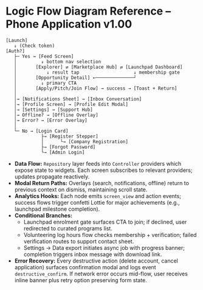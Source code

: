 # Logic Flow Diagram Reference – Phone Application v1.00

```
[Launch]
   ↓ (Check token)
[Auth?]
   ├─ Yes → [Feed Screen]
   │         ↓ bottom nav selection
   │       [Explorer] ⇄ [Marketplace Hub] ⇄ [Launchpad Dashboard]
   │           ↓ result tap                    ↓ membership gate
   │       [Opportunity Detail] ←──────────────┘
   │         ↓ primary CTA
   │       [Apply/Pitch/Join Flow] → success → [Toast + Return]
   │
   │→ [Notifications Sheet] → [Inbox Conversation]
   │→ [Profile Screen] → [Profile Edit Modal]
   │→ [Settings] → [Support Hub]
   │→ Offline? → [Offline Overlay]
   │→ Error? → [Error Overlay]
   │
   └─ No → [Login Card]
             ├→ [Register Stepper]
             │      └→ [Company Registration]
             ├→ [Forgot Password]
             └→ [Admin Login]
```

- **Data Flow:** `Repository` layer feeds into `Controller` providers which expose state to widgets. Each screen subscribes to relevant providers; updates propagate reactively.
- **Modal Return Paths:** Overlays (search, notifications, offline) return to previous context on dismiss, maintaining scroll state.
- **Analytics Hooks:** Each node emits `screen_view` and action events; success flows trigger confetti Lottie for major achievements (e.g., launchpad milestone completion).
- **Conditional Branches:**
  - Launchpad enrolment gate surfaces CTA to join; if declined, user redirected to curated programs list.
  - Volunteering log hours flow checks membership + verification; failed verification routes to support contact sheet.
  - Settings → Data export initiates async job with progress banner; completion triggers inbox message with download link.
- **Error Recovery:** Every destructive action (delete account, cancel application) surfaces confirmation modal and logs event `destructive_confirm`. If network error occurs mid-flow, user receives inline banner plus retry option preserving form state.
